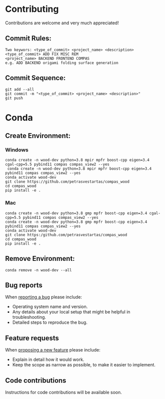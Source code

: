# Contributing

Contributions are welcome and very much appreciated!

## Commit Rules:

    Two keywors: <type_of_commit> <project_name> <description>
    <type_of_commit> ADD FIX MISC REM
    <project_name> BACKEND FRONTEND COMPAS
    e.g. ADD BACKEND origami folding surface generation

## Commit Sequence:

    git add --all
    git commit -m "<type_of_commit> <project_name> <description>"
    git push

# Conda

## Create Environment:

### Windows

    conda create -n wood-dev python=3.8 mpir mpfr boost-cpp eigen=3.4 cgal-cpp=5.5 pybind11 compas compas_view2 --yes
     conda create -n wood-dev python=3.8 mpir mpfr boost-cpp eigen=3.4 pybind11 compas compas_view2 --yes
    conda activate wood-dev
    git clone https://github.com/petrasvestartas/compas_wood
    cd compas_wood
    pip install -e .

### Mac


    conda create -n wood-dev python=3.8 gmp mpfr boost-cpp eigen=3.4 cgal-cpp=5.5 pybind11 compas compas_view2 --yes
    conda create -n wood-dev python=3.8 gmp mpfr boost-cpp eigen=3.4 pybind11 compas compas_view2 --yes
    conda activate wood-dev
    git clone https:/github.com/petrasvestartas/compas_wood
    cd compas_wood 
    pip install -e . 

## Remove Environment:

    conda remove -n wood-dev --all


## Bug reports

When [reporting a bug](https://github.com/compas-dev/compas_cgal/issues) please include:

* Operating system name and version.
* Any details about your local setup that might be helpful in troubleshooting.
* Detailed steps to reproduce the bug.

## Feature requests

When [proposing a new feature](https://github.com/compas-dev/compas_cgal/issues) please include:

* Explain in detail how it would work.
* Keep the scope as narrow as possible, to make it easier to implement.

## Code contributions

Instructions for code contributions will be available soon.
